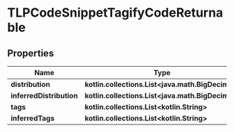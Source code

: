 
# TLPCodeSnippetTagifyCodeReturnable

## Properties
Name | Type | Description | Notes
------------ | ------------- | ------------- | -------------
**distribution** | **kotlin.collections.List&lt;java.math.BigDecimal&gt;** |  | 
**inferredDistribution** | **kotlin.collections.List&lt;java.math.BigDecimal&gt;** |  | 
**tags** | **kotlin.collections.List&lt;kotlin.String&gt;** |  | 
**inferredTags** | **kotlin.collections.List&lt;kotlin.String&gt;** |  | 



